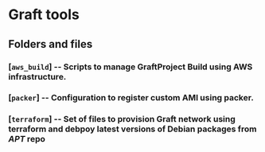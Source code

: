 # Graft tools
## Folders and files

### [`aws_build`] -- Scripts to manage GraftProject Build using AWS infrastructure.
### [`packer`] -- Configuration to register custom AMI using packer.
### [`terraform`] -- Set of files to provision Graft network using terraform and debpoy latest versions of Debian packages from *APT* repo
